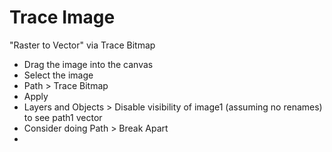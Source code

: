 # Trace Image
"Raster to Vector" via Trace Bitmap
- Drag the image into the canvas
- Select the image
- Path > Trace Bitmap
- Apply
- Layers and Objects > Disable visibility of image1 (assuming no renames) to see path1 vector
- Consider doing Path > Break Apart
- 